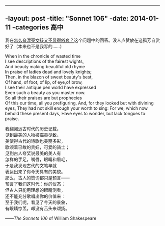 ----
-layout: post
-title: "Sonnet 106"
-date: 2014-01-11
-categories 高中
----
我在[怎么夸漂亮女孩又不显得俗套？](http://www.zhihu.com/question/21078026/answer/21273667)这个问题中的回答。没人点赞放在这孤芳自赏好了（本来也不是我写的……）

When in the chronicle of wasted time    
I see descriptions of the fairest wights,    
And beauty making beautiful old rhyme    
In praise of ladies dead and lovely knights;    
Then, in the blazon of sweet beauty's best,    
Of hand, of foot, of lip, of eye,of brow,    
I see their antique pen world have expressed    
Even such a beauty as you master now.    
So all their praises are but prophecies    
Of this our time, all you prefiguring,
And, for they looked but with divining eyes,
They had not skill enough your worth to sing:
For we, which now behold these present days,
Have eyes to wonder, but lack tongues to praise.

我翻阅远古时代的历史记载，   	
见到最美的人物被描摹尽致，   	
美使得古代的诗歌也美丽多彩，   	
歌颂着已故的贵妇，可爱的骑士；	  	
见到古人夸奖说最美的美人有	    
怎样的手足，嘴唇，眼睛和眉毛，	  	
于是我发现古代的文笔早就	   
表达出来了你今天具有的美貌。    	
那么，古人的赞词都只是预言——	  
预言了我们这时代：你的仪态；	   
但古人只能用理想的眼睛测看，	   
还不能充分歌唱出你的价值来：	  
至于我们呢，看见了今天的景象，	  
有眼睛惊羡，却没有舌头来颂扬。	   

——*The Sonnets 106* of William Shakespeare
